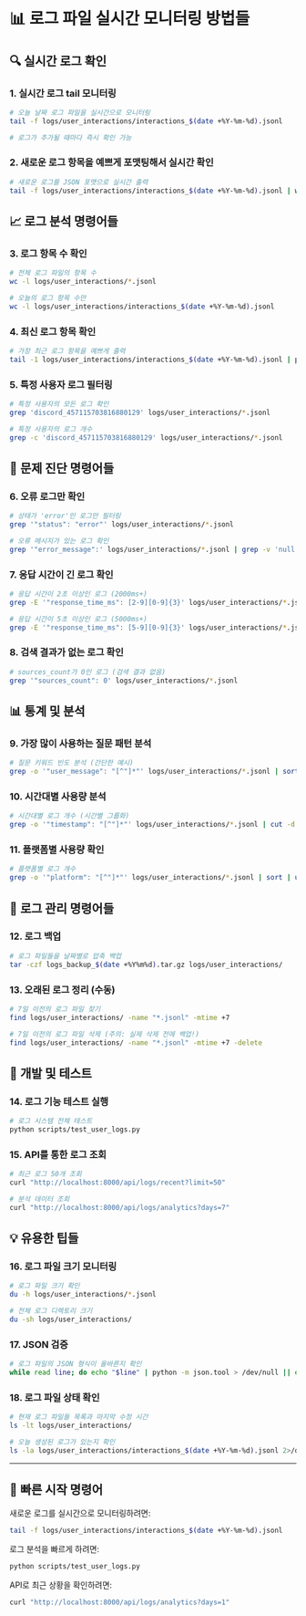 # 📊 로그 파일 실시간 모니터링 방법들

## 🔍 실시간 로그 확인

### 1. 실시간 로그 tail 모니터링
```bash
# 오늘 날짜 로그 파일을 실시간으로 모니터링
tail -f logs/user_interactions/interactions_$(date +%Y-%m-%d).jsonl

# 로그가 추가될 때마다 즉시 확인 가능
```

### 2. 새로운 로그 항목을 예쁘게 포맷팅해서 실시간 확인
```bash
# 새로운 로그를 JSON 포맷으로 실시간 출력
tail -f logs/user_interactions/interactions_$(date +%Y-%m-%d).jsonl | while read line; do echo "$line" | python -m json.tool; echo "---"; done
```

## 📈 로그 분석 명령어들

### 3. 로그 항목 수 확인  
```bash
# 전체 로그 파일의 항목 수
wc -l logs/user_interactions/*.jsonl

# 오늘의 로그 항목 수만
wc -l logs/user_interactions/interactions_$(date +%Y-%m-%d).jsonl
```

### 4. 최신 로그 항목 확인
```bash
# 가장 최근 로그 항목을 예쁘게 출력
tail -1 logs/user_interactions/interactions_$(date +%Y-%m-%d).jsonl | python -m json.tool
```

### 5. 특정 사용자 로그 필터링
```bash
# 특정 사용자의 모든 로그 확인
grep 'discord_457115703816880129' logs/user_interactions/*.jsonl

# 특정 사용자의 로그 개수
grep -c 'discord_457115703816880129' logs/user_interactions/*.jsonl
```

## 🚨 문제 진단 명령어들

### 6. 오류 로그만 확인
```bash
# 상태가 'error'인 로그만 필터링
grep '"status": "error"' logs/user_interactions/*.jsonl

# 오류 메시지가 있는 로그 확인
grep '"error_message":' logs/user_interactions/*.jsonl | grep -v 'null'
```

### 7. 응답 시간이 긴 로그 확인
```bash
# 응답 시간이 2초 이상인 로그 (2000ms+)
grep -E '"response_time_ms": [2-9][0-9]{3}' logs/user_interactions/*.jsonl

# 응답 시간이 5초 이상인 로그 (5000ms+)  
grep -E '"response_time_ms": [5-9][0-9]{3}' logs/user_interactions/*.jsonl
```

### 8. 검색 결과가 없는 로그 확인
```bash
# sources_count가 0인 로그 (검색 결과 없음)
grep '"sources_count": 0' logs/user_interactions/*.jsonl
```

## 📊 통계 및 분석

### 9. 가장 많이 사용하는 질문 패턴 분석
```bash
# 질문 키워드 빈도 분석 (간단한 예시)
grep -o '"user_message": "[^"]*"' logs/user_interactions/*.jsonl | sort | uniq -c | sort -nr | head -10
```

### 10. 시간대별 사용량 분석
```bash
# 시간대별 로그 개수 (시간별 그룹화)
grep -o '"timestamp": "[^"]*"' logs/user_interactions/*.jsonl | cut -d'"' -f4 | cut -dT -f2 | cut -d: -f1 | sort | uniq -c
```

### 11. 플랫폼별 사용량 확인
```bash
# 플랫폼별 로그 개수
grep -o '"platform": "[^"]*"' logs/user_interactions/*.jsonl | sort | uniq -c
```

## 🔧 로그 관리 명령어들

### 12. 로그 백업
```bash
# 로그 파일들을 날짜별로 압축 백업
tar -czf logs_backup_$(date +%Y%m%d).tar.gz logs/user_interactions/
```

### 13. 오래된 로그 정리 (수동)
```bash
# 7일 이전의 로그 파일 찾기
find logs/user_interactions/ -name "*.jsonl" -mtime +7

# 7일 이전의 로그 파일 삭제 (주의: 실제 삭제 전에 백업!)
find logs/user_interactions/ -name "*.jsonl" -mtime +7 -delete
```

## 🧪 개발 및 테스트

### 14. 로그 기능 테스트 실행
```bash
# 로그 시스템 전체 테스트
python scripts/test_user_logs.py
```

### 15. API를 통한 로그 조회
```bash
# 최근 로그 50개 조회
curl "http://localhost:8000/api/logs/recent?limit=50"

# 분석 데이터 조회
curl "http://localhost:8000/api/logs/analytics?days=7"
```

## 💡 유용한 팁들

### 16. 로그 파일 크기 모니터링
```bash
# 로그 파일 크기 확인
du -h logs/user_interactions/*.jsonl

# 전체 로그 디렉토리 크기
du -sh logs/user_interactions/
```

### 17. JSON 검증
```bash
# 로그 파일의 JSON 형식이 올바른지 확인
while read line; do echo "$line" | python -m json.tool > /dev/null || echo "Invalid JSON: $line"; done < logs/user_interactions/interactions_$(date +%Y-%m-%d).jsonl
```

### 18. 로그 파일 상태 확인
```bash
# 현재 로그 파일들 목록과 마지막 수정 시간
ls -lt logs/user_interactions/

# 오늘 생성된 로그가 있는지 확인
ls -la logs/user_interactions/interactions_$(date +%Y-%m-%d).jsonl 2>/dev/null && echo "Today's log exists" || echo "No log for today"
```

---

## 🚀 빠른 시작 명령어

새로운 로그를 실시간으로 모니터링하려면:
```bash
tail -f logs/user_interactions/interactions_$(date +%Y-%m-%d).jsonl
```

로그 분석을 빠르게 하려면:
```bash
python scripts/test_user_logs.py
```

API로 최근 상황을 확인하려면:
```bash
curl "http://localhost:8000/api/logs/analytics?days=1"
``` 